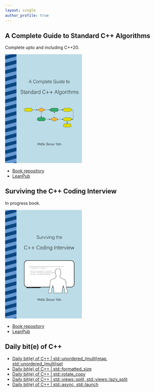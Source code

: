 ```yaml
---
layout: single
author_profile: true
---
```


## A Complete Guide to Standard C++ Algorithms

Complete upto and including C++20.

[<img src="assets/images/book_algorithms_cover.png" width="50%">](https://leanpub.com/cpp-algorithms-guide)

- [Book repository](https://github.com/HappyCerberus/book-cpp-algorithms)
- [LeanPub](https://leanpub.com/cpp-algorithms-guide)

## Surviving the C++ Coding Interview

In progress book.

[<img src="assets/images/book_coding_interview_cover.png" width="50%">](https://leanpub.com/cpp-coding-interview)

- [Book repository](https://leanpub.com/cpp-coding-interview)
- [LeanPub](https://leanpub.com/cpp-coding-interview)

## Daily bit(e) of C++

<ul>
<!-- SUBSTACK:START --><li><a href="https://medium.com/@simontoth/daily-bit-e-of-c-std-unordered-multi-map-std-unordered-multi-set-1d3b106ccfd7?source=rss-1e1de1006a93------2">Daily bit&lpar;e&rpar; of C++ | std::unordered_&lpar;multi&rpar;map, std::unordered_&lpar;multi&rpar;set</a></li><li><a href="https://medium.com/@simontoth/daily-bit-e-of-c-std-formatted-size-3bb0d72a9593?source=rss-1e1de1006a93------2">Daily bit&lpar;e&rpar; of C++ | std::formatted_size</a></li><li><a href="https://medium.com/@simontoth/daily-bit-e-of-c-std-rotate-copy-8fcfb87ed039?source=rss-1e1de1006a93------2">Daily bit&lpar;e&rpar; of C++ | std::rotate_copy</a></li><li><a href="https://medium.com/@simontoth/daily-bit-e-of-c-std-views-split-std-views-lazy-split-83050f4a11ca?source=rss-1e1de1006a93------2">Daily bit&lpar;e&rpar; of C++ | std::views::split, std::views::lazy_split</a></li><li><a href="https://medium.com/@simontoth/daily-bit-e-of-c-std-async-std-launch-aced9fecc0e6?source=rss-1e1de1006a93------2">Daily bit&lpar;e&rpar; of C++ | std::async, std::launch</a></li><!-- SUBSTACK:END -->
</ul>
